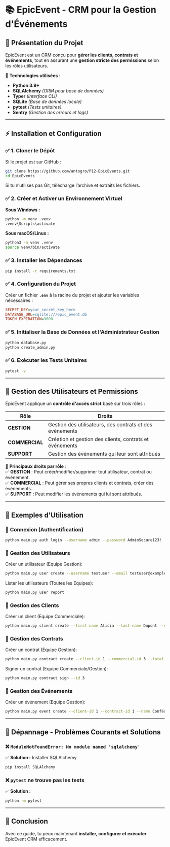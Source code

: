# 📚 **EpicEvent - CRM pour la Gestion d'Événements**

## 🎯 **Présentation du Projet**  

EpicEvent est un CRM conçu pour **gérer les clients, contrats et événements**, tout en assurant une **gestion stricte des permissions** selon les rôles utilisateurs.  

🔹 **Technologies utilisées** :  

- **Python 3.9+**  
- **SQLAlchemy** *(ORM pour base de données)*  
- **Typer** *(Interface CLI)*  
- **SQLite** *(Base de données locale)*  
- **pytest** *(Tests unitaires)*  
- **Sentry** *(Gestion des erreurs et logs)*  

---

## ⚡ **Installation et Configuration**  

### ✅ **1. Cloner le Dépôt**  

Si le projet est sur GitHub :  

```sh
git clone https://github.com/antogro/P12-EpicEvents.git
cd EpicEvents
```  

Si tu n’utilises pas Git, télécharge l’archive et extraits les fichiers.

### ✅ **2. Créer et Activer un Environnement Virtuel**  

**Sous Windows :**  

```sh
python -m venv .venv
.venv\Scripts\activate
```  

**Sous macOS/Linux :**  

```sh
python3 -m venv .venv
source venv/bin/activate
```  

### ✅ **3. Installer les Dépendances**  

```sh
pip install -r requirements.txt
```  

### ✅ **4. Configuration du Projet**  

Créer un fichier **`.env`** à la racine du projet et ajouter les variables nécessaires :  

```ini
SECRET_KEY=your_secret_key_here
DATABASE_URL=sqlite:///epic_event.db
TOKEN_EXPIRATION=3600
```  

### ✅ **5. Initialiser la Base de Données et l'Administrateur Gestion**

```sh
python database.py
python create_admin.py
```  

### ✅ **6. Exécuter les Tests Unitaires**  

```sh
pytest -v
```  

---

## 🔐 **Gestion des Utilisateurs et Permissions**  

EpicEvent applique un **contrôle d'accès strict** basé sur trois rôles :  

| Rôle       | Droits |
|------------|------------------------------------------------|
| **GESTION** | Gestion des utilisateurs, des contrats et des événements |
| **COMMERCIAL** | Création et gestion des clients, contrats et événements |
| **SUPPORT** | Gestion des événements qui leur sont attribués |

📌 **Principaux droits par rôle** :  
✅ **GESTION** : Peut créer/modifier/supprimer tout utilisateur, contrat ou événement.  
✅ **COMMERCIAL** : Peut gérer ses propres clients et contrats, créer des événements.  
✅ **SUPPORT** : Peut modifier les événements qui lui sont attribués.  

---

## 🚀 **Exemples d'Utilisation**  

### 🔹 **Connexion (Authentification)**

```sh
python main.py auth login --username admin --password AdminSecure123!
```  

### 🔹 **Gestion des Utilisateurs**  

Créer un utilisateur (Equipe Gestion):  

```sh
python main.py user create --username testuser --email testuser@example.com --password password --role GESTION
```  

Lister les utilisateurs (Toutes les Equipes):  

```sh
python main.py user report
```  

### 🔹 **Gestion des Clients**  

Créer un client (Equipe Commerciale):  

```sh
python main.py client create --first-name Alicia --last-name Dupont --email alicia@example.com --phone 0601020304 --company-name "Startup Inc."
```  

### 🔹 **Gestion des Contrats**

Créer un contrat (Equipe Gestion):

```sh
python main.py contract create --client-id 1 --commercial-id 3 --total-amount 3000 --remaining-amount 3000
```

Signer un contrat (Equipe Commerciale/Gestion):  

```sh
python main.py contract sign --id 3
```

### 🔹 **Gestion des Événements**  

Créer un événement (Equipe Gestion):  

```sh
python main.py event create --client-id 1 --contract-id 1 --name Conférence-annuelle --start-date 2029-09-15_09:00:00 --end-date 2029-09-15_12:00:00 --location Paris --attendees 50 --notes Événement-VIP
```

---

## 🔧 **Dépannage - Problèmes Courants et Solutions**  

### ❌ `ModuleNotFoundError: No module named 'sqlalchemy'`  

✅ **Solution :** Installer SQLAlchemy  

```sh
pip install SQLAlchemy
```

### ❌ `pytest` ne trouve pas les tests  

✅ **Solution :**  

```sh
python -m pytest
```  

---

## 🎯 **Conclusion**  

Avec ce guide, tu peux maintenant **installer, configurer et exécuter** EpicEvent CRM efficacement.  
